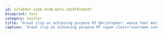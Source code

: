 ```yaml
---
id: 12fa84ef-1d2b-47d8-bbfe-1018f87a6e97
blueprint: text
category: twitter
title: 'Great clip on achieving purpose RT @krystopher: wanna feel motivated? Watch this: http://tinyurl.com/24vl8ty'
caption: 'Great clip on achieving purpose RT <span class="username username_linked">@<a href="https://twitter.com/krystopher" title="Kris Loranger">krystopher</a></span>: wanna feel motivated? Watch this: http://tinyurl.com/24vl8ty'
---
```


